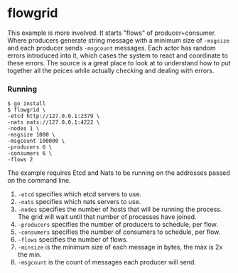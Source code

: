 flowgrid
========

This example is more involved. It starts "flows" of producer+consumer. Where producers generate
string message with a minimum size of `-msgsize` and each producer sends `-msgcount` messages.
Each actor has random errors introduced into it, which cases the system to react and coordinate
to these errors. The source is a great place to look at to understand how to put together all
the peices while actually checking and dealing with errors.

### Running

    $ go install
    $ flowgrid \
    -etcd http://127.0.0.1:2379 \
    -nats nats://127.0.0.1:4222 \
    -nodes 1 \
    -msgsize 1000 \
    -msgcount 100000 \
    -producers 6 \
    -consumers 6 \
    -flows 2

The example requires Etcd and Nats to be running on the addresses passed on the command line.

 1. `-etcd` specifies which etcd servers to use.
 1. `-nats` specifies which nats servers to use.
 1. `-nodes` specifies the number of hosts that will be running the process. The grid will wait until that number of processes have joined.
 1. `-producers` specifies the number of producers to schedule, per flow.
 1. `-consumers` specifies the number of consumers to schedule, per flow.
 1. `-flows` specifies the number of flows.
 1. `-minsize` is the minimum size of each message in bytes, the max is 2x the min.
 1. `-msgcount` is the count of messages each producer will send.
